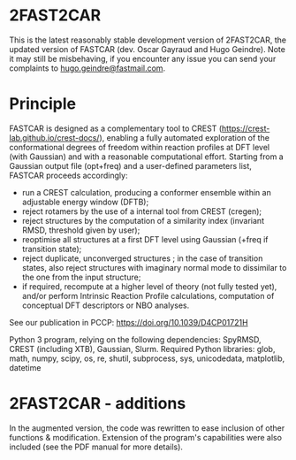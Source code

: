 # 2FAST2CAR 
This is the latest reasonably stable development version of 2FAST2CAR, the updated version of FASTCAR (dev. Oscar Gayraud and Hugo Geindre). Note it may still be misbehaving, if you encounter any issue you can send your complaints to hugo.geindre@fastmail.com. 

# Principle
FASTCAR is designed as a complementary tool to CREST (https://crest-lab.github.io/crest-docs/), enabling a fully automated exploration of the conformational degrees of freedom within reaction profiles at DFT level (with Gaussian) and with a reasonable computational effort.
Starting from a Gaussian output file (opt+freq) and a user-defined parameters list, FASTCAR proceeds accordingly:
- run a CREST calculation, producing a conformer ensemble within an adjustable energy window (DFTB);
- reject rotamers by the use of a internal tool from CREST (cregen);
- reject structures by the computation of a similarity index (invariant RMSD, threshold given by user);
- reoptimise all structures at a first DFT level using Gaussian (+freq if transition state);
- reject duplicate, unconverged structures ; in the case of transition states, also reject structures with imaginary normal mode to dissimilar to the one from the input structure;
- if required, recompute at a higher level of theory (not fully tested yet), and/or perform Intrinsic Reaction Profile calculations, computation of conceptual DFT descriptors or NBO analyses.

See our publication in PCCP: https://doi.org/10.1039/D4CP01721H

Python 3 program, relying on the following dependencies: SpyRMSD, CREST (including XTB), Gaussian, Slurm. 
Required Python libraries: glob, math, numpy, scipy, os, re, shutil, subprocess, sys, unicodedata, matplotlib, datetime

# 2FAST2CAR - additions
In the augmented version, the code was rewritten to ease inclusion of other functions & modification. Extension of the program's capabilities were also included (see the PDF manual for more details). 
